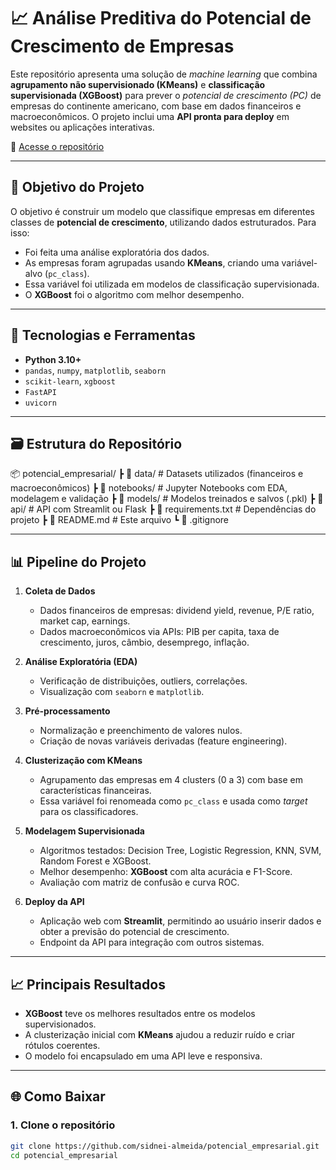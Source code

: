 # 📈 Análise Preditiva do Potencial de Crescimento de Empresas

Este repositório apresenta uma solução de *machine learning* que combina **agrupamento não supervisionado (KMeans)** e **classificação supervisionada (XGBoost)** para prever o *potencial de crescimento (PC)* de empresas do continente americano, com base em dados financeiros e macroeconômicos. O projeto inclui uma **API pronta para deploy** em websites ou aplicações interativas.

🔗 [Acesse o repositório](https://github.com/sidnei-almeida/potencial_empresarial)

---

## 🧠 Objetivo do Projeto

O objetivo é construir um modelo que classifique empresas em diferentes classes de **potencial de crescimento**, utilizando dados estruturados. Para isso:

- Foi feita uma análise exploratória dos dados.
- As empresas foram agrupadas usando **KMeans**, criando uma variável-alvo (`pc_class`).
- Essa variável foi utilizada em modelos de classificação supervisionada.
- O **XGBoost** foi o algoritmo com melhor desempenho.

---

## 🧰 Tecnologias e Ferramentas

- **Python 3.10+**
- `pandas`, `numpy`, `matplotlib`, `seaborn`
- `scikit-learn`, `xgboost`
- `FastAPI`
- `uvicorn`

---

## 🗃️ Estrutura do Repositório

📦 potencial_empresarial/
┣ 📂 data/ # Datasets utilizados (financeiros e macroeconômicos)
┣ 📂 notebooks/ # Jupyter Notebooks com EDA, modelagem e validação
┣ 📂 models/ # Modelos treinados e salvos (.pkl)
┣ 📂 api/ # API com Streamlit ou Flask
┣ 📄 requirements.txt # Dependências do projeto
┣ 📄 README.md # Este arquivo
┗ 📄 .gitignore

---

## 📊 Pipeline do Projeto

1. **Coleta de Dados**
   - Dados financeiros de empresas: dividend yield, revenue, P/E ratio, market cap, earnings.
   - Dados macroeconômicos via APIs: PIB per capita, taxa de crescimento, juros, câmbio, desemprego, inflação.

2. **Análise Exploratória (EDA)**
   - Verificação de distribuições, outliers, correlações.
   - Visualização com `seaborn` e `matplotlib`.

3. **Pré-processamento**
   - Normalização e preenchimento de valores nulos.
   - Criação de novas variáveis derivadas (feature engineering).

4. **Clusterização com KMeans**
   - Agrupamento das empresas em 4 clusters (0 a 3) com base em características financeiras.
   - Essa variável foi renomeada como `pc_class` e usada como *target* para os classificadores.

5. **Modelagem Supervisionada**
   - Algoritmos testados: Decision Tree, Logistic Regression, KNN, SVM, Random Forest e XGBoost.
   - Melhor desempenho: **XGBoost** com alta acurácia e F1-Score.
   - Avaliação com matriz de confusão e curva ROC.

6. **Deploy da API**
   - Aplicação web com **Streamlit**, permitindo ao usuário inserir dados e obter a previsão do potencial de crescimento.
   - Endpoint da API para integração com outros sistemas.

---

## 📈 Principais Resultados

- **XGBoost** teve os melhores resultados entre os modelos supervisionados.
- A clusterização inicial com **KMeans** ajudou a reduzir ruído e criar rótulos coerentes.
- O modelo foi encapsulado em uma API leve e responsiva.

---

## 🌐 Como Baixar

### 1. Clone o repositório

```bash
git clone https://github.com/sidnei-almeida/potencial_empresarial.git
cd potencial_empresarial
